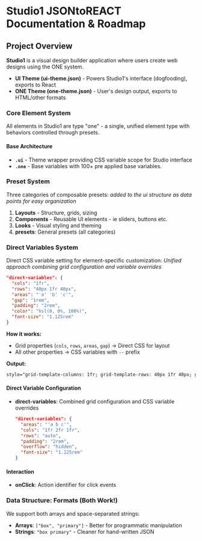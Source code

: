 # Studio1 JSONtoREACT Documentation & Roadmap

## Project Overview

**Studio1** is a visual design builder application where users create web designs using the ONE system.
- **UI Theme (ui-theme.json)** - Powers Studio1's interface (dogfooding), exports to React
- **ONE Theme (one-theme.json)** - User's design output, exports to HTML/other formats


### Core Element System
All elements in Studio1 are type "one" - a single, unified element type with behaviors controlled through presets.

#### Base Architecture
- **`.ui`** - Theme wrapper providing CSS variable scope for Studio interface
- **`.one`** - Base variables with 100+ pre applied base variables. 


### Preset System
Three categories of composable presets: 
*added to the ui structure as data points for easy organization*

1. **Layouts** - Structure, grids, sizing
2. **Components** - Reusable UI elements - ie sliders, buttons etc. 
3. **Looks** - Visual styling and theming
4. **presets**: General presets (all categories)

### Direct Variables System
Direct CSS variable setting for element-specific customization:
*Unified approach combining grid configuration and variable overrides*

```json
"direct-variables": {
  "cols": "1fr",
  "rows": "40px 1fr 40px",
  "areas": "'a' 'b' 'c'",
  "gap": "1rem",
  "padding": "2rem",
  "color": "hsl(0, 0%, 100%)",
  "font-size": "1.125rem"
}
```

**How it works:**
- Grid properties (`cols`, `rows`, `areas`, `gap`) → Direct CSS for layout
- All other properties → CSS variables with `--` prefix

**Output:**
```html
style="grid-template-columns: 1fr; grid-template-rows: 40px 1fr 40px; grid-template-areas: 'a' 'b' 'c'; gap: 1rem; --padding: 2rem; --color: hsl(0, 0%, 100%); --font-size: 1.125rem;"
```



#### Direct Variable Configuration
- **direct-variables**: Combined grid configuration and CSS variable overrides
  ```json
  "direct-variables": {
    "areas": "'a b c'",
    "cols": "1fr 2fr 1fr", 
    "rows": "auto",
    "padding": "2rem",
    "overflow": "hidden",
    "font-size": "1.125rem"
  }
  ```

#### Interaction
- **onClick**: Action identifier for click events

### Data Structure: Formats (Both Work!)
We support both arrays and space-separated strings:
- **Arrays**: `["box", "primary"]` - Better for programmatic manipulation
- **Strings**: `"box primary"` - Cleaner for hand-written JSON
